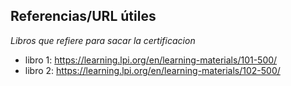 
## Referencias/URL útiles



_Libros que refiere para sacar la certificacion_

- libro 1: https://learning.lpi.org/en/learning-materials/101-500/
- libro 2: https://learning.lpi.org/en/learning-materials/102-500/


